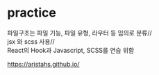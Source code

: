 # practice
 
파일구조는 파일 기능, 파일 유형, 라우터 등 임의로 분류//  
jsx 와 scss 사용//   
React의 Hook과 Javascript, SCSS를 연습 위함  


https://aristahs.github.io/

